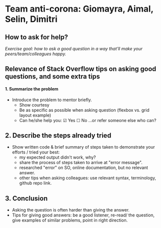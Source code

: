 # Team anti-corona: Giomayra, Aimal, Selin, Dimitri 

## How to ask for help? 

*Exercise goal: how to ask a good question in a way that'll make your peers/team/colleagues happy.*


## Relevance of Stack Overflow tips on asking good questions, and some extra tips

#### 1. Summarize the problem
* Introduce the problem to mentor briefly. 
    * Show courtesy  
    * Be as specific as possible when asking question (flexbox vs. grid layout example)
    * Can he/she help you: &#9745; Yes &#9744; No  ...or refer someone else who can?

## 2. Describe the steps already tried 
* Show written code & brief summary of steps taken to demonstrate your efforts / tried your best: 
    * my expected output didn't work, why? 
    * share the process of steps taken to arrive at "error message". 
    * researched "error" on SO, online documentation, but no relevant answer. 
    * other tips when asking colleagues: use relevant syntax, terminology, github repo link.

## 3. Conclusion 
* Asking the question is often harder than giving the answer. 
* Tips for giving good answers: be a good listener, re-read/ the question, give examples of similar problems, point in right direction.
      
   
